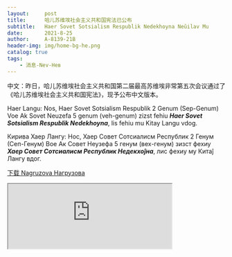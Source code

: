 ```yaml
---
layout:     post
title:      哈儿苏维埃社会主义共和国宪法已公布
subtitle:   Haer Sovet Sotsialism Respublik Nedekhoyna Neŭilav Mu
date:       2021-8-25
author:     A-8139-21B
header-img: img/home-bg-he.png
catalog: true
tags:
    - 消息-Nev-Нев
---
```


中文：昨日，哈儿苏维埃社会主义共和国第二届最高苏维埃非常第五次会议通过了《哈儿苏维埃社会主义共和国宪法》，现予公布中文版本。

Haer Langu: Nos, Haer Sovet Sotsialism Respublik 2 Genum (Sep-Genum) Voe Ak Sovet Neuzefa 5 genum (veh-genum) zizst fehiu ***Haer Sovet Sotsialism Respublik Nedekhoyna***, lis fehiu mu Kitay Langu vdog.

Кирива Хаер Лангу: Нос, Хаер Совет Сотсиалисм Республик 2 Генум (Сеп-Генум) Вое Ак Совет Неузефа 5 генум (вех-генум) зизст фехиу ***Хаер Совет Сотсиалисм Республик Недекхоĵна***, лис фехиу му Китаĵ Лангу вдог.

[下载 Nagruzova Нагрузoва](https://github.com/OpenG-qkmb/OpenG-qkmb.github.io/releases/download/v0.0.2/nedekhoyna-hssr.pdf)

<iframe src="https://openg-qkmb.github.io/nedekhoyna-hssr.html" width="75%"></iframe>
